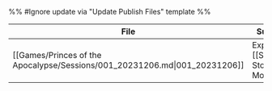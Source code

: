 %% #Ignore update via "Update Publish Files" template %% 

| File                                                                       | Summary                              |
| -------------------------------------------------------------------------- | ------------------------------------ |
| [[Games/Princes of the Apocalypse/Sessions/001_20231206.md\|001_20231206]] | Exploring [[Sacred Stone Monastery]] |

